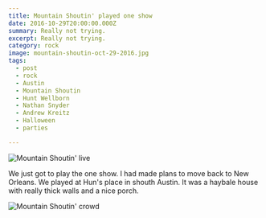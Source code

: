 ```yaml
---
title: Mountain Shoutin' played one show
date: 2016-10-29T20:00:00.000Z
summary: Really not trying.
excerpt: Really not trying.
category: rock
image: mountain-shoutin-oct-29-2016.jpg
tags:
  - post 
  - rock
  - Austin
  - Mountain Shoutin
  - Hunt Wellborn
  - Nathan Snyder
  - Andrew Kreitz
  - Halloween
  - parties

---
```


![Mountain Shoutin' live](/static/img/rock/mountain-shoutin-oct-29-2016.jpg "Mountain Shoutin' live")

We just got to play the one show. I had made plans to move back to New Orleans. We played at Hun's place in shouth Austin. It was a haybale house with really thick walls and a nice porch.

![Mountain Shoutin' crowd](/static/img/rock/mountain-shoutin-party-crowd-oct-29-2016.jpg "Mountain Shoutin' crowd")